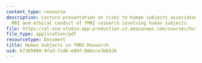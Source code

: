 ```yaml
---
content_type: resource
description: Lecture presentation on risks to human subjects associated with functional
  MRI and ethical conduct of fMRI research involving human subjects.
file: https://ol-ocw-studio-app-production.s3.amazonaws.com/courses/hst-583-functional-magnetic-resonance-imaging-data-acquisition-and-analysis-fall-2008/673659089fa3fcdbe00f886cce3bb520_0910_humansubject.pdf
file_type: application/pdf
resourcetype: Document
title: Human Subjects in fMRI Research
uid: 67365908-9fa3-fcdb-e00f-886cce3bb520
---
```

